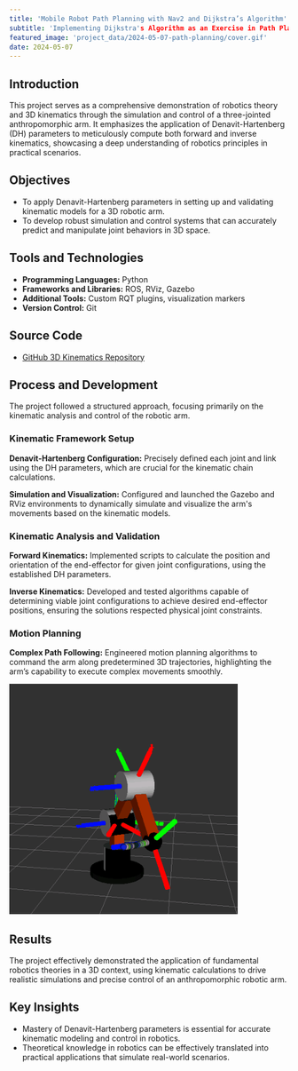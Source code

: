 ```yaml
---
title: 'Mobile Robot Path Planning with Nav2 and Dijkstra’s Algorithm'
subtitle: 'Implementing Dijkstra's Algorithm as an Exercise in Path Planning'
featured_image: 'project_data/2024-05-07-path-planning/cover.gif'
date: 2024-05-07
---
```


## Introduction
This project serves as a comprehensive demonstration of robotics theory and 3D kinematics through the simulation and control of a three-jointed anthropomorphic arm. It emphasizes the application of Denavit-Hartenberg (DH) parameters to meticulously compute both forward and inverse kinematics, showcasing a deep understanding of robotics principles in practical scenarios.

## Objectives
- To apply Denavit-Hartenberg parameters in setting up and validating kinematic models for a 3D robotic arm.
- To develop robust simulation and control systems that can accurately predict and manipulate joint behaviors in 3D space.

## Tools and Technologies

- **Programming Languages:** Python
- **Frameworks and Libraries:** ROS, RViz, Gazebo
- **Additional Tools:** Custom RQT plugins, visualization markers
- **Version Control:** Git

## Source Code
- [GitHub 3D Kinematics Repository](https://github.com/MiguelSolisSegura/arm_kinematics)

## Process and Development
The project followed a structured approach, focusing primarily on the kinematic analysis and control of the robotic arm.

### Kinematic Framework Setup
**Denavit-Hartenberg Configuration:** Precisely defined each joint and link using the DH parameters, which are crucial for the kinematic chain calculations.

**Simulation and Visualization:** Configured and launched the Gazebo and RViz environments to dynamically simulate and visualize the arm's movements based on the kinematic models.

### Kinematic Analysis and Validation
**Forward Kinematics:** Implemented scripts to calculate the position and orientation of the end-effector for given joint configurations, using the established DH parameters.

**Inverse Kinematics:** Developed and tested algorithms capable of determining viable joint configurations to achieve desired end-effector positions, ensuring the solutions respected physical joint constraints.

### Motion Planning
**Complex Path Following:** Engineered motion planning algorithms to command the arm along predetermined 3D trajectories, highlighting the arm’s capability to execute complex movements smoothly.

![](/project_data/2024-05-11-arm-kinematics/kinematics.gif)

## Results
The project effectively demonstrated the application of fundamental robotics theories in a 3D context, using kinematic calculations to drive realistic simulations and precise control of an anthropomorphic robotic arm.

## Key Insights
- Mastery of Denavit-Hartenberg parameters is essential for accurate kinematic modeling and control in robotics.
- Theoretical knowledge in robotics can be effectively translated into practical applications that simulate real-world scenarios.